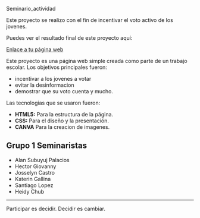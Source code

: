 Seminario_actividad

Este proyecto se realizo con el fin de incentivar el voto activo de los jovenes.


Puedes ver el resultado final de este proyecto aquí:

[Enlace a tu página web](https://github.com/Alanbrito-pagina/semi.github.io.git)


Este proyecto es una página web simple creada como parte de un trabajo escolar. Los objetivos principales fueron:

* incentivar a los jovenes a votar
* evitar la desinformacion
* demostrar que su voto cuenta y mucho.

Las tecnologias que se usaron fueron:

* **HTML5:** Para la estructura de la página.
* **CSS:** Para el diseño y la presentación.
* **CANVA** Para la creacion de imagenes.

## Grupo 1 Seminaristas

* Alan Subuyuj Palacios
* Hector Giovanny
* Josselyn Castro
* Katerin Gallina
* Santiago Lopez
* Heidy Chub 

---

Participar es decidir. Decidir es cambiar.
